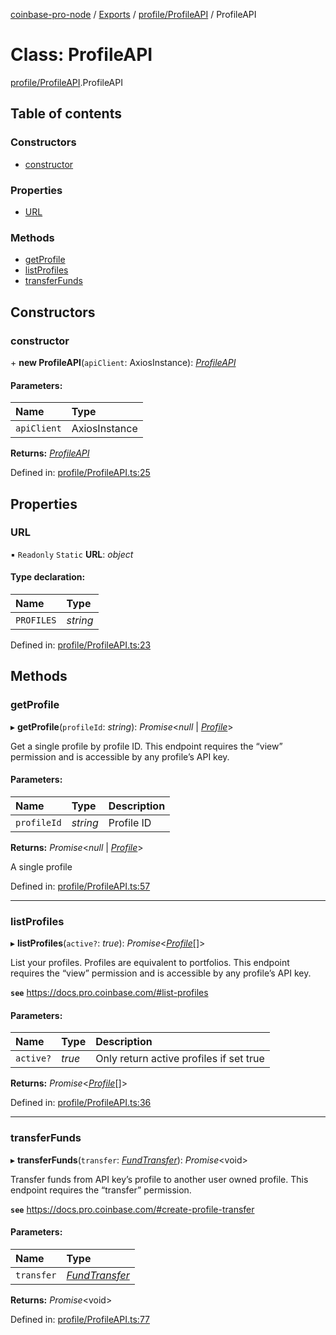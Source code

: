 [coinbase-pro-node](../README.md) / [Exports](../modules.md) / [profile/ProfileAPI](../modules/profile_profileapi.md) / ProfileAPI

# Class: ProfileAPI

[profile/ProfileAPI](../modules/profile_profileapi.md).ProfileAPI

## Table of contents

### Constructors

- [constructor](profile_profileapi.profileapi.md#constructor)

### Properties

- [URL](profile_profileapi.profileapi.md#url)

### Methods

- [getProfile](profile_profileapi.profileapi.md#getprofile)
- [listProfiles](profile_profileapi.profileapi.md#listprofiles)
- [transferFunds](profile_profileapi.profileapi.md#transferfunds)

## Constructors

### constructor

\+ **new ProfileAPI**(`apiClient`: AxiosInstance): [*ProfileAPI*](profile_profileapi.profileapi.md)

#### Parameters:

Name | Type |
:------ | :------ |
`apiClient` | AxiosInstance |

**Returns:** [*ProfileAPI*](profile_profileapi.profileapi.md)

Defined in: [profile/ProfileAPI.ts:25](https://github.com/bennycode/coinbase-pro-node/blob/760c258/src/profile/ProfileAPI.ts#L25)

## Properties

### URL

▪ `Readonly` `Static` **URL**: *object*

#### Type declaration:

Name | Type |
:------ | :------ |
`PROFILES` | *string* |

Defined in: [profile/ProfileAPI.ts:23](https://github.com/bennycode/coinbase-pro-node/blob/760c258/src/profile/ProfileAPI.ts#L23)

## Methods

### getProfile

▸ **getProfile**(`profileId`: *string*): *Promise*<*null* \| [*Profile*](../interfaces/profile_profileapi.profile.md)\>

Get a single profile by profile ID.
This endpoint requires the “view” permission and is accessible by any profile’s API key.

#### Parameters:

Name | Type | Description |
:------ | :------ | :------ |
`profileId` | *string* | Profile ID   |

**Returns:** *Promise*<*null* \| [*Profile*](../interfaces/profile_profileapi.profile.md)\>

A single profile

Defined in: [profile/ProfileAPI.ts:57](https://github.com/bennycode/coinbase-pro-node/blob/760c258/src/profile/ProfileAPI.ts#L57)

___

### listProfiles

▸ **listProfiles**(`active?`: *true*): *Promise*<[*Profile*](../interfaces/profile_profileapi.profile.md)[]\>

List your profiles. Profiles are equivalent to portfolios.
This endpoint requires the “view” permission and is accessible by any profile’s API key.

**`see`** https://docs.pro.coinbase.com/#list-profiles

#### Parameters:

Name | Type | Description |
:------ | :------ | :------ |
`active?` | *true* | Only return active profiles if set true   |

**Returns:** *Promise*<[*Profile*](../interfaces/profile_profileapi.profile.md)[]\>

Defined in: [profile/ProfileAPI.ts:36](https://github.com/bennycode/coinbase-pro-node/blob/760c258/src/profile/ProfileAPI.ts#L36)

___

### transferFunds

▸ **transferFunds**(`transfer`: [*FundTransfer*](../interfaces/profile_profileapi.fundtransfer.md)): *Promise*<void\>

Transfer funds from API key’s profile to another user owned profile.
This endpoint requires the “transfer” permission.

**`see`** https://docs.pro.coinbase.com/#create-profile-transfer

#### Parameters:

Name | Type |
:------ | :------ |
`transfer` | [*FundTransfer*](../interfaces/profile_profileapi.fundtransfer.md) |

**Returns:** *Promise*<void\>

Defined in: [profile/ProfileAPI.ts:77](https://github.com/bennycode/coinbase-pro-node/blob/760c258/src/profile/ProfileAPI.ts#L77)
